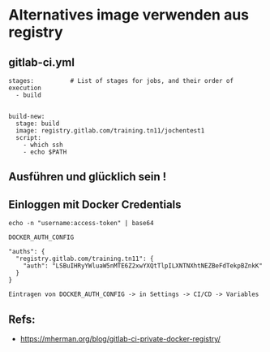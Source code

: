 # Alternatives image verwenden aus registry 

## gitlab-ci.yml 

```
stages:          # List of stages for jobs, and their order of execution
  - build


build-new:
  stage: build
  image: registry.gitlab.com/training.tn11/jochentest1
  script:
    - which ssh
    - echo $PATH
```

## Ausführen und glücklich sein ! 


## Einloggen mit Docker Credentials 

```
echo -n "username:access-token" | base64 

DOCKER_AUTH_CONFIG

"auths": {
  "registry.gitlab.com/training.tn11": {
    "auth": "LSBuIHRyYWluaW5nMTE6Z2xwYXQtTlpILXNTNXhtNEZBeFdTekpBZnkK"
  }
}

```

```
Eintragen von DOCKER_AUTH_CONFIG -> in Settings -> CI/CD -> Variables
```

## Refs:

  * https://mherman.org/blog/gitlab-ci-private-docker-registry/

